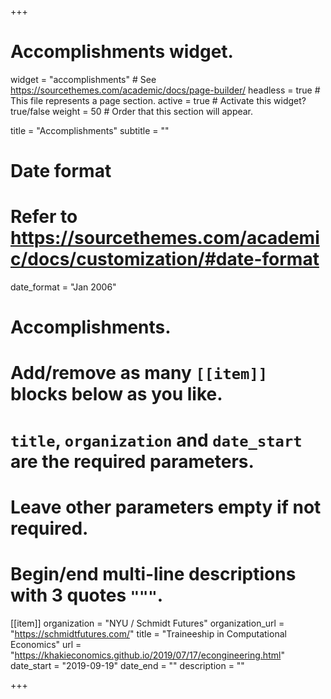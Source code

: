 +++
# Accomplishments widget.
widget = "accomplishments"  # See https://sourcethemes.com/academic/docs/page-builder/
headless = true  # This file represents a page section.
active = true  # Activate this widget? true/false
weight = 50  # Order that this section will appear.

title = "Accomplish&shy;ments"
subtitle = ""

# Date format
#   Refer to https://sourcethemes.com/academic/docs/customization/#date-format
date_format = "Jan 2006"

# Accomplishments.
#   Add/remove as many `[[item]]` blocks below as you like.
#   `title`, `organization` and `date_start` are the required parameters.
#   Leave other parameters empty if not required.
#   Begin/end multi-line descriptions with 3 quotes `"""`.

[[item]]
  organization = "NYU / Schmidt Futures"
  organization_url = "https://schmidtfutures.com/"
  title = "Traineeship in Computational Economics"
  url = "https://khakieconomics.github.io/2019/07/17/econgineering.html"
  date_start = "2019-09-19"
  date_end = ""
  description = ""

+++
